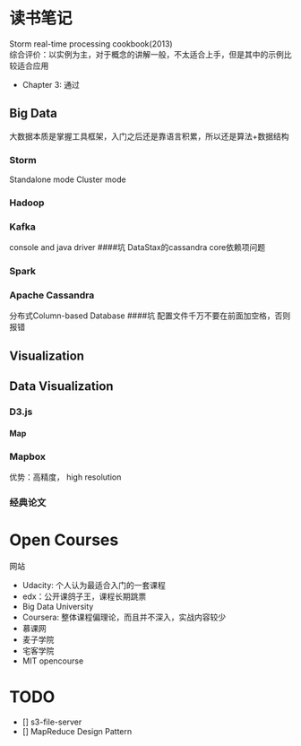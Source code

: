 # 读书笔记

Storm real-time processing cookbook(2013)  
综合评价：以实例为主，对于概念的讲解一般，不太适合上手，但是其中的示例比较适合应用
- Chapter 3: 通过



## Big Data
大数据本质是掌握工具框架，入门之后还是靠语言积累，所以还是算法+数据结构
### Storm
Standalone mode
Cluster mode
### Hadoop

### Kafka
console and java driver
####坑
DataStax的cassandra core依赖项问题


### Spark

### Apache Cassandra
分布式Column-based Database
####坑
配置文件千万不要在前面加空格，否则报错

## Visualization


## Data Visualization
### D3.js
#### Map

### Mapbox
优势：高精度， high resolution


### 经典论文





# Open Courses
网站
- Udacity: 个人认为最适合入门的一套课程
- edx：公开课鸽子王，课程长期跳票
- Big Data University
- Coursera: 整体课程偏理论，而且并不深入，实战内容较少
- 慕课网
- 麦子学院
- 宅客学院
- MIT opencourse




# TODO
- [] s3-file-server
- [] MapReduce Design Pattern